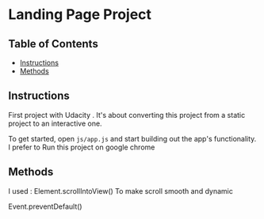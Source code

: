 # Landing Page Project

## Table of Contents

-   [Instructions](#instructions)
-   [Methods](#methods)

## Instructions

First project with Udacity . It's about converting this project from a static project to an interactive one.

To get started, open `js/app.js` and start building out the app's functionality.
I prefer to Run this project on google chrome

## Methods

I used :
  Element.scrollIntoView() To make scroll smooth and dynamic 
  
  Event.preventDefault()


